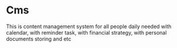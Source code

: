 # Cms
This is content management system for all people daily needed with calendar, with reminder task, with financial strategy, with personal documents storing and etc 
